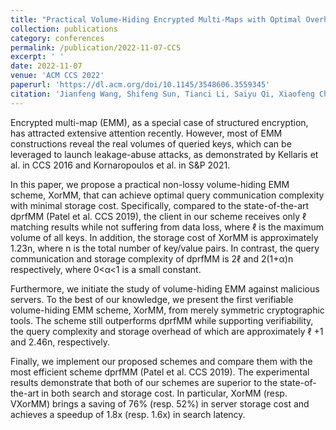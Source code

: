 ```yaml
---
title: "Practical Volume-Hiding Encrypted Multi-Maps with Optimal Overhead and Beyond"
collection: publications
category: conferences
permalink: /publication/2022-11-07-CCS
excerpt: ' '
date: 2022-11-07
venue: 'ACM CCS 2022'
paperurl: 'https://dl.acm.org/doi/10.1145/3548606.3559345'
citation: 'Jianfeng Wang, Shifeng Sun, Tianci Li, Saiyu Qi, Xiaofeng Chen: Practical Volume-Hiding Encrypted Multi-Maps with Optimal Overhead and Beyond. CCS 2022: 2825-2839'
---
```


Encrypted multi-map (EMM), as a special case of structured encryption, has attracted extensive attention recently. However, most of EMM constructions reveal the real volumes of queried keys, which can be leveraged to launch leakage-abuse attacks, as demonstrated by Kellaris et al. in CCS 2016 and Kornaropoulos et al. in S&P 2021.

In this paper, we propose a practical non-lossy volume-hiding EMM scheme, XorMM, that can achieve optimal query communication complexity with minimal storage cost. Specifically, compared to the state-of-the-art dprfMM (Patel et al. CCS 2019), the client in our scheme receives only ℓ matching results while not suffering from data loss, where ℓ is the maximum volume of all keys. In addition, the storage cost of XorMM is approximately 1.23n, where n is the total number of key/value pairs. In contrast, the query communication and storage complexity of dprfMM is 2ℓ and 2(1+α)n respectively, where 0<α<1 is a small constant.

Furthermore, we initiate the study of volume-hiding EMM against malicious servers. To the best of our knowledge, we present the first verifiable volume-hiding EMM scheme, XorMM, from merely symmetric cryptographic tools. The scheme still outperforms dprfMM while supporting verifiability, the query complexity and storage overhead of which are approximately ℓ +1 and 2.46n, respectively.

Finally, we implement our proposed schemes and compare them with the most efficient scheme dprfMM (Patel et al. CCS 2019). The experimental results demonstrate that both of our schemes are superior to the state-of-the-art in both search and storage cost. In particular, XorMM (resp. VXorMM) brings a saving of 76% (resp. 52%) in server storage cost and achieves a speedup of 1.8x (resp. 1.6x) in search latency.
